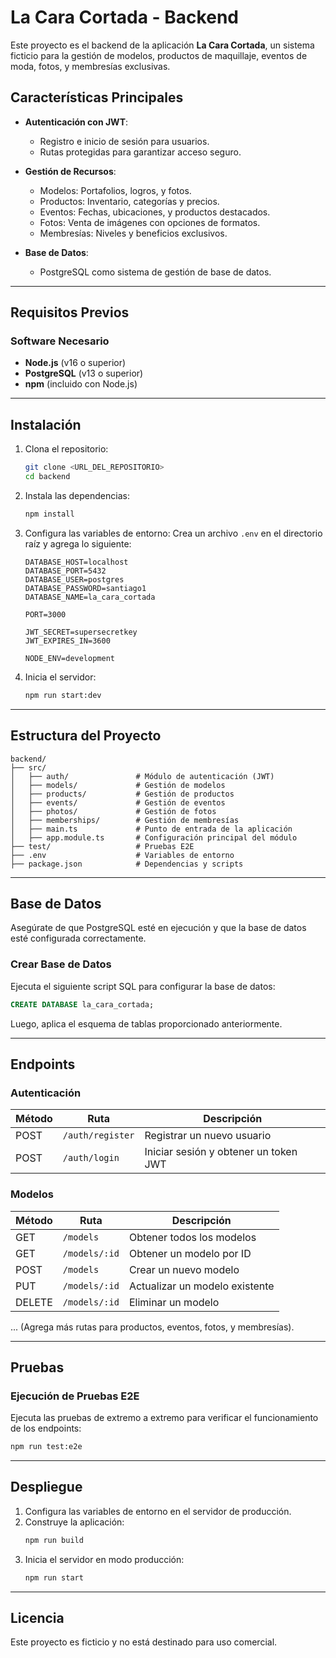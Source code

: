 # La Cara Cortada - Backend

Este proyecto es el backend de la aplicación **La Cara Cortada**, un sistema ficticio para la gestión de modelos, productos de maquillaje, eventos de moda, fotos, y membresías exclusivas.

## **Características Principales**

- **Autenticación con JWT**:
  - Registro e inicio de sesión para usuarios.
  - Rutas protegidas para garantizar acceso seguro.
  
- **Gestión de Recursos**:
  - Modelos: Portafolios, logros, y fotos.
  - Productos: Inventario, categorías y precios.
  - Eventos: Fechas, ubicaciones, y productos destacados.
  - Fotos: Venta de imágenes con opciones de formatos.
  - Membresías: Niveles y beneficios exclusivos.

- **Base de Datos**:
  - PostgreSQL como sistema de gestión de base de datos.

---

## **Requisitos Previos**

### **Software Necesario**
- **Node.js** (v16 o superior)
- **PostgreSQL** (v13 o superior)
- **npm** (incluido con Node.js)

---

## **Instalación**

1. Clona el repositorio:
   ```bash
   git clone <URL_DEL_REPOSITORIO>
   cd backend
   ```

2. Instala las dependencias:
   ```bash
   npm install
   ```

3. Configura las variables de entorno:
   Crea un archivo `.env` en el directorio raíz y agrega lo siguiente:
   ```plaintext
   DATABASE_HOST=localhost
   DATABASE_PORT=5432
   DATABASE_USER=postgres
   DATABASE_PASSWORD=santiago1
   DATABASE_NAME=la_cara_cortada

   PORT=3000

   JWT_SECRET=supersecretkey
   JWT_EXPIRES_IN=3600

   NODE_ENV=development
   ```

4. Inicia el servidor:
   ```bash
   npm run start:dev
   ```

---

## **Estructura del Proyecto**

```plaintext
backend/
├── src/
│   ├── auth/               # Módulo de autenticación (JWT)
│   ├── models/             # Gestión de modelos
│   ├── products/           # Gestión de productos
│   ├── events/             # Gestión de eventos
│   ├── photos/             # Gestión de fotos
│   ├── memberships/        # Gestión de membresías
│   ├── main.ts             # Punto de entrada de la aplicación
│   ├── app.module.ts       # Configuración principal del módulo
├── test/                   # Pruebas E2E
├── .env                    # Variables de entorno
├── package.json            # Dependencias y scripts
```

---

## **Base de Datos**

Asegúrate de que PostgreSQL esté en ejecución y que la base de datos esté configurada correctamente.

### **Crear Base de Datos**
Ejecuta el siguiente script SQL para configurar la base de datos:

```sql
CREATE DATABASE la_cara_cortada;
```

Luego, aplica el esquema de tablas proporcionado anteriormente.

---

## **Endpoints**

### **Autenticación**

| Método | Ruta         | Descripción           |
|--------|--------------|-----------------------|
| POST   | `/auth/register` | Registrar un nuevo usuario |
| POST   | `/auth/login`    | Iniciar sesión y obtener un token JWT |

### **Modelos**

| Método | Ruta           | Descripción                      |
|--------|----------------|----------------------------------|
| GET    | `/models`      | Obtener todos los modelos         |
| GET    | `/models/:id`  | Obtener un modelo por ID          |
| POST   | `/models`      | Crear un nuevo modelo             |
| PUT    | `/models/:id`  | Actualizar un modelo existente    |
| DELETE | `/models/:id`  | Eliminar un modelo                |

... (Agrega más rutas para productos, eventos, fotos, y membresías).

---

## **Pruebas**

### **Ejecución de Pruebas E2E**
Ejecuta las pruebas de extremo a extremo para verificar el funcionamiento de los endpoints:
```bash
npm run test:e2e
```

---

## **Despliegue**

1. Configura las variables de entorno en el servidor de producción.
2. Construye la aplicación:
   ```bash
   npm run build
   ```
3. Inicia el servidor en modo producción:
   ```bash
   npm run start
   ```

---

## **Licencia**

Este proyecto es ficticio y no está destinado para uso comercial.

